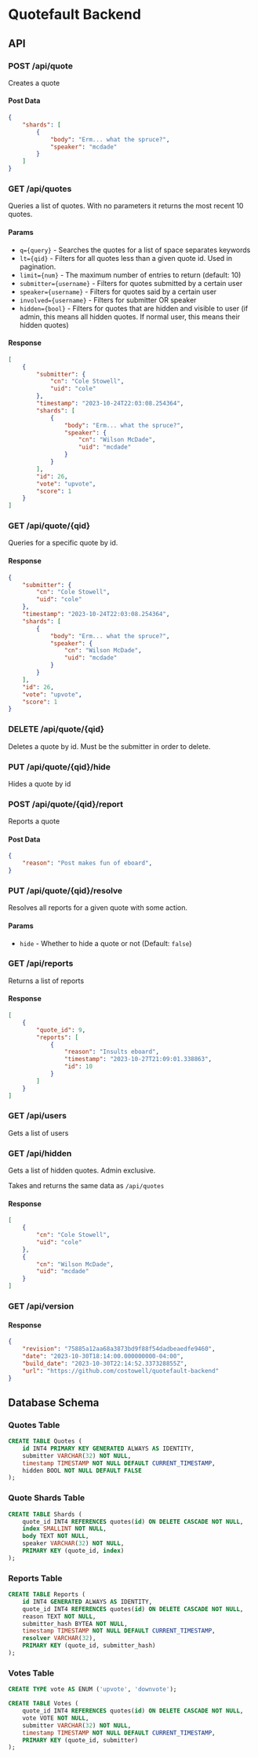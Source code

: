 # Quotefault Backend

## API

### POST /api/quote

Creates a quote

#### Post Data

```json
{
    "shards": [
        {
            "body": "Erm... what the spruce?",
            "speaker": "mcdade"
        }
    ]
}
```

### GET /api/quotes

Queries a list of quotes. With no parameters it returns the most recent 10 quotes.

#### Params

* `q={query}` - Searches the quotes for a list of space separates keywords
* `lt={qid}` - Filters for all quotes less than a given quote id. Used in pagination.
* `limit={num}` - The maximum number of entries to return (default: 10)
* `submitter={username}` - Filters for quotes submitted by a certain user
* `speaker={username}` - Filters for quotes said by a certain user
* `involved={username}` - Filters for submitter OR speaker
* `hidden={bool}` - Filters for quotes that are hidden and visible to user (if admin, this means all hidden quotes. If normal user, this means their hidden quotes)

#### Response
```json
[
    {
        "submitter": {
            "cn": "Cole Stowell",
            "uid": "cole"
        },
        "timestamp": "2023-10-24T22:03:08.254364",
        "shards": [
            {
                "body": "Erm... what the spruce?",
                "speaker": {
                    "cn": "Wilson McDade",
                    "uid": "mcdade"
                }
            }
        ],
        "id": 26,
        "vote": "upvote",
        "score": 1
    }
]
```

### GET /api/quote/{qid}

Queries for a specific quote by id.

#### Response

```json
{
    "submitter": {
        "cn": "Cole Stowell",
        "uid": "cole"
    },
    "timestamp": "2023-10-24T22:03:08.254364",
    "shards": [
        {
            "body": "Erm... what the spruce?",
            "speaker": {
                "cn": "Wilson McDade",
                "uid": "mcdade"
            }
        }
    ],
    "id": 26,
    "vote": "upvote",
    "score": 1
}
```

### DELETE /api/quote/{qid}

Deletes a quote by id. Must be the submitter in order to delete.

### PUT /api/quote/{qid}/hide

Hides a quote by id

### POST /api/quote/{qid}/report

Reports a quote

#### Post Data

```json
{
    "reason": "Post makes fun of eboard",
}
```

### PUT /api/quote/{qid}/resolve

Resolves all reports for a given quote with some action.

#### Params

* `hide` - Whether to hide a quote or not (Default: `false`)

### GET /api/reports

Returns a list of reports

#### Response

```json
[
    {
        "quote_id": 9,
        "reports": [
            {
                "reason": "Insults eboard",
                "timestamp": "2023-10-27T21:09:01.338863",
                "id": 10
            }
        ]
    }
]
```

### GET /api/users

Gets a list of users

### GET /api/hidden

Gets a list of hidden quotes. Admin exclusive.

Takes and returns the same data as `/api/quotes`

#### Response

```json
[
    {
        "cn": "Cole Stowell",
        "uid": "cole"
    },
    {
        "cn": "Wilson McDade",
        "uid": "mcdade"
    }
]
```

### GET /api/version

#### Response

```json
{
    "revision": "75885a12aa68a3873bd9f88f54dadbeaedfe9460",
    "date": "2023-10-30T18:14:00.000000000-04:00",
    "build_date": "2023-10-30T22:14:52.337328855Z",
    "url": "https://github.com/costowell/quotefault-backend"
}
```

## Database Schema

### Quotes Table

```SQL
CREATE TABLE Quotes (
    id INT4 PRIMARY KEY GENERATED ALWAYS AS IDENTITY,
    submitter VARCHAR(32) NOT NULL,
    timestamp TIMESTAMP NOT NULL DEFAULT CURRENT_TIMESTAMP,
    hidden BOOL NOT NULL DEFAULT FALSE
);
```

### Quote Shards Table

```SQL
CREATE TABLE Shards (
    quote_id INT4 REFERENCES quotes(id) ON DELETE CASCADE NOT NULL,
    index SMALLINT NOT NULL,
    body TEXT NOT NULL,
    speaker VARCHAR(32) NOT NULL,
    PRIMARY KEY (quote_id, index)
);
```

### Reports Table

```SQL
CREATE TABLE Reports (
    id INT4 GENERATED ALWAYS AS IDENTITY,
    quote_id INT4 REFERENCES quotes(id) ON DELETE CASCADE NOT NULL,
    reason TEXT NOT NULL,
    submitter_hash BYTEA NOT NULL,
    timestamp TIMESTAMP NOT NULL DEFAULT CURRENT_TIMESTAMP,
    resolver VARCHAR(32),
    PRIMARY KEY (quote_id, submitter_hash)
);
```

### Votes Table

```SQL
CREATE TYPE vote AS ENUM ('upvote', 'downvote');
```

```SQL
CREATE TABLE Votes (
    quote_id INT4 REFERENCES quotes(id) ON DELETE CASCADE NOT NULL,
    vote VOTE NOT NULL,
    submitter VARCHAR(32) NOT NULL,
    timestamp TIMESTAMP NOT NULL DEFAULT CURRENT_TIMESTAMP,
    PRIMARY KEY (quote_id, submitter)
);
```
